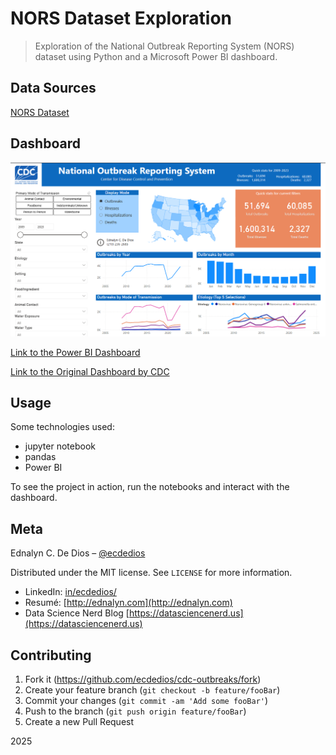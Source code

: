 # NORS Dataset Exploration

> Exploration of the National Outbreak Reporting System (NORS) dataset using Python and a Microsoft Power BI dashboard.

## Data Sources

[NORS Dataset](https://data.cdc.gov/Foodborne-Waterborne-and-Related-Diseases/NORS/5xkq-dg7x/about_data)

## Dashboard

![NORS View CDC Outbreaks Power BI Dashboard](https://github.com/ecdedios/cdc-outbreaks/blob/main/viz/cdc-outbreaks-overview.png)

[Link to the Power BI Dashboard](https://app.powerbi.com/view?r=eyJrIjoiNzYwZGFmNjYtODNlMS00NWZhLTk2ZjItODhlMjk1NWIxYjA2IiwidCI6IjAwZmI2OGUxLWQ5ZTktNGZiOC04MzdjLTNhMzcxMmYyZGNlYiJ9)

[Link to the Original Dashboard by CDC](https://www.cdc.gov/ncezid/dfwed/BEAM-dashboard.html)

## Usage

Some technologies used:

- jupyter notebook
- pandas
- Power BI

To see the project in action, run the notebooks and interact with the dashboard.

## Meta

Ednalyn C. De Dios – [@ecdedios](https://github.com/ecdedios)

Distributed under the MIT license. See `LICENSE` for more information.

- LinkedIn: [in/ecdedios/](https://www.linkedin.com/in/ecdedios/)
- Resumé: [http://ednalyn.com](http://ednalyn.com)
- Data Science Nerd Blog [https://datasciencenerd.us](https://datasciencenerd.us)

## Contributing

1. Fork it (<https://github.com/ecdedios/cdc-outbreaks/fork>)
2. Create your feature branch (`git checkout -b feature/fooBar`)
3. Commit your changes (`git commit -am 'Add some fooBar'`)
4. Push to the branch (`git push origin feature/fooBar`)
5. Create a new Pull Request

2025
